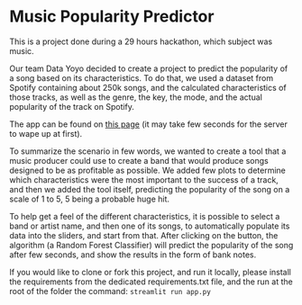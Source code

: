 # Music Popularity Predictor

This is a project done during a 29 hours hackathon, which subject was music.

Our team Data Yoyo decided to create a project to predict the popularity of a song based on its characteristics. To do that, we used a dataset from Spotify containing about 250k songs, and the calculated characteristics of those tracks, as well as the genre, the key, the mode, and the actual popularity of the track on Spotify.

The app can be found on [this page](https://data-yoyo.herokuapp.com/) (it may take few seconds for the server to wape up at first).

To summarize the scenario in few words, we wanted to create a tool that a music producer could use to create a band that would produce songs designed to be as profitable as possible. We added few plots to determine which characteristics were the most important to the success of a track, and then we added the tool itself, predicting the popularity of the song on a scale of 1 to 5, 5 being a probable huge hit.

To help get a feel of the different characteristics, it is possible to select a band or artist name, and then one of its songs, to automatically populate its data into the sliders, and start from that. After clicking on the button, the algorithm (a Random Forest Classifier) will predict the popularity of the song after few seconds, and show the results in the form of bank notes.

If you would like to clone or fork this project, and run it locally, please install the requirements from the dedicated requirements.txt file, and the run at the root of the folder the command:
`streamlit run app.py`
